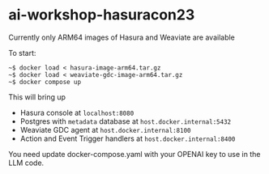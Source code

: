 # ai-workshop-hasuracon23

Currently only ARM64 images of Hasura and Weaviate are available

To start:

```console
~$ docker load < hasura-image-arm64.tar.gz
~$ docker load < weaviate-gdc-image-arm64.tar.gz
~$ docker compose up
```

This will bring up
- Hasura console at `localhost:8080`
- Postgres with `metadata` database at `host.docker.internal:5432`
- Weaviate GDC agent at `host.docker.internal:8100`
- Action and Event Trigger handlers at `host.docker.internal:8400`

You need update docker-compose.yaml with your OPENAI key to use in the LLM code.